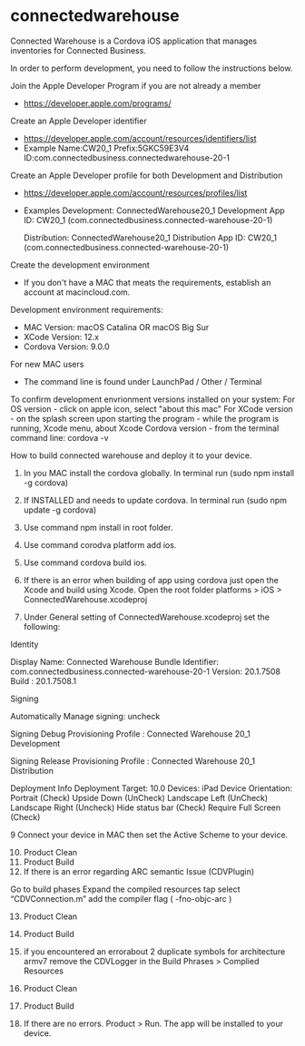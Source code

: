 # connectedwarehouse
Connected Warehouse is a Cordova iOS application that manages inventories for Connected Business.

In order to perform development, you need to follow the instructions below.

Join the Apple Developer Program if you are not already a member
- https://developer.apple.com/programs/

Create an Apple Developer identifier
- https://developer.apple.com/account/resources/identifiers/list
- Example
       Name:CW20_1
       Prefix:5GKC59E3V4
       ID:com.connectedbusiness.connectedwarehouse-20-1
 
Create an Apple Developer profile for both Development and Distribution
- https://developer.apple.com/account/resources/profiles/list
- Examples
     Development: ConnectedWarehouse20_1 Development 
     App ID: CW20_1 (com.connectedbusiness.connected-warehouse-20-1)

     Distribution: ConnectedWarehouse20_1 Distribution
     App ID: CW20_1 (com.connectedbusiness.connected-warehouse-20-1)

Create the development environment
- If you don't have a MAC that meats the requirements, establish an account at macincloud.com.

Development environment requirements:
- MAC Version: macOS Catalina OR macOS Big Sur
- XCode Version: 12.x
- Cordova Version: 9.0.0

For new MAC users
- The command line is found under LaunchPad / Other / Terminal

To confirm development envrionment versions installed on your system:
	For OS version
		- click on apple icon, select "about this mac"
	For XCode version
		- on the splash screen upon starting the program
		- while the program is running, Xcode menu, about Xcode
	Cordova version
		- from the terminal command line: cordova -v
 
How to build connected warehouse and deploy it to your device.

1. In you MAC install the cordova globally. In terminal run (sudo npm install -g cordova)

2. If INSTALLED and needs to update cordova. In terminal run  (sudo npm update -g cordova)

3. Use command npm install in root folder.

4. Use command corodva platform add ios.

5. Use command cordova build ios.

6. If there is an error when building of app using cordova just open the Xcode and build using Xcode. Open the root folder platforms > iOS > ConnectedWarehouse.xcodeproj

7. Under General setting of ConnectedWarehouse.xcodeproj set the following:

Identity

Display Name: Connected Warehouse
Bundle Identifier: com.connectedbusiness.connected-warehouse-20-1
Version: 20.1.7508
Build  : 20.1.7508.1

Signing

Automatically Manage signing:  uncheck

Signing Debug
Provisioning Profile : Connected Warehouse 20_1 Development

Signing Release
Provisioning Profile : Connected Warehouse 20_1 Distribution

Deployment Info
Deployment Target: 10.0
Devices: iPad
Device Orientation: Portrait (Check)
                    Upside Down (UnCheck)
                    Landscape Left (UnCheck)
		    Landscape Right (Uncheck)
                    Hide status bar (Check)
		    Require Full Screen (Check)

9 Connect your device in MAC then set the Active Scheme to your device.

10. Product Clean 
11. Product Build 
12. If there is an error regarding ARC semantic Issue (CDVPlugin)

Go to build phases
Expand the compiled resources tap
select “CDVConnection.m”
add the compiler flag ( -fno-objc-arc )

13. Product Clean 
14. Product Build 


15. if you encountered an errorabout 2 duplicate symbols for architecture armv7 remove the CDVLogger in the Build Phrases > Complied Resources

16. Product Clean 
17. Product Build 

18. If there are no errors. Product > Run. The app will be installed to your device.
